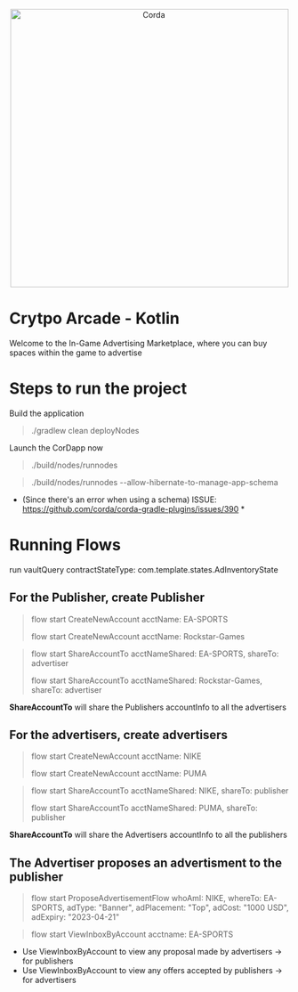 <p align="center">
  <img src="https://assets-global.website-files.com/60118ca1c2eab61d24bcf151/62f2829c615e2b59c7e3879e_Full.png" alt="Corda" width="500">
</p>

# Crytpo Arcade - Kotlin

Welcome to the In-Game Advertising Marketplace, where you can buy spaces within the game to advertise

# Steps to run the project

Build the application
> ./gradlew clean deployNodes

Launch the CorDapp now

> ./build/nodes/runnodes

> ./build/nodes/runnodes --allow-hibernate-to-manage-app-schema
* (Since there's an error when using a schema) 
  ISSUE: https://github.com/corda/corda-gradle-plugins/issues/390 *

# Running Flows

run vaultQuery contractStateType: com.template.states.AdInventoryState



## For the Publisher, create Publisher

>flow start CreateNewAccount acctName: EA-SPORTS
> 
>flow start CreateNewAccount acctName: Rockstar-Games

> flow start ShareAccountTo acctNameShared: EA-SPORTS, shareTo: advertiser
> 
> flow start ShareAccountTo acctNameShared: Rockstar-Games, shareTo: advertiser

**ShareAccountTo** will share the Publishers accountInfo to all the advertisers


## For the advertisers, create advertisers

>flow start CreateNewAccount acctName: NIKE
> 
>flow start CreateNewAccount acctName: PUMA

>flow start ShareAccountTo acctNameShared: NIKE, shareTo: publisher
> 
>flow start ShareAccountTo acctNameShared: PUMA, shareTo: publisher

**ShareAccountTo** will share the Advertisers accountInfo to all the publishers


## The Advertiser proposes an advertisment to the publisher

>flow start ProposeAdvertisementFlow whoAmI: NIKE, whereTo: EA-SPORTS, adType: "Banner", adPlacement: "Top", adCost: "1000 USD", adExpiry: "2023-04-21"


>flow start ViewInboxByAccount acctname: EA-SPORTS
- Use ViewInboxByAccount to view any proposal made by advertisers -> for publishers
- Use ViewInboxByAccount to view any offers accepted by publishers -> for advertisers

